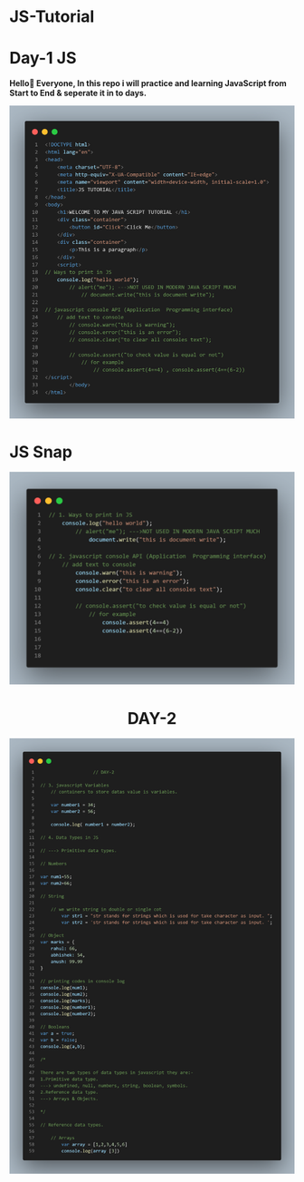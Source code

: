 # JS-Tutorial
<html>
  <body>
    <h1> Day-1 JS </h1>
    <p> <b> Hello👋 Everyone, In this repo i will practice and learning JavaScript from Start to End &amp; seperate it in to days.</b> </p>
    <img src="https://github.com/anushpathak09/JS-Tutorial/blob/main/JS%20tutorial%20(DAY-1).png">
    <h1> JS Snap </h1>
    <img src="https://github.com/anushpathak09/JS-Tutorial/blob/main/JS%20SNAP/JS%20tutorial%20-JS%20Snap%20(DAY-1).png">
    <h1 align="center"> <b> DAY-2 </b> </h1>
    <img src="https://github.com/anushpathak09/JS-Tutorial/blob/main/JS%20SNAP/Day-2%20JS%20Snap%20(Data%20Types%20in%20JS).png">
    </body>
  </html>
 
